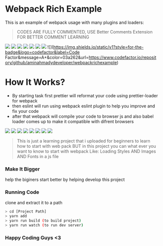 # Webpack Rich Example 

This is an example of webpack usage with many plugins and loaders:

> CODES ARE FULLY COMMENTED, USE Better Comments Extension FOR BETTER COMMENT LEARNING

![](https://img.shields.io/static/v1?style=for-the-badge&logo=node.js&label=Node%20JS&message=15.5.1&color=009688) ![](https://img.shields.io/static/v1?style=for-the-badge&logo=yarn&label=Yarn&message=1.22.10&color=2196F3) ![](https://img.shields.io/static/v1?style=for-the-badge&logo=webpack&label=Webpack&message=5.14.0&color=607D8B) ![](https://img.shields.io/static/v1?style=for-the-badge&logo=babel&label=Babel&message=7.12.10&color=FFC107) ![](https://img.shields.io/static/v1?style=for-the-badge&logo=eslint&label=Eslint&message=7.17.0&color=3F51B5) ![](https://img.shields.io/static/v1?style=for-the-badge&logo=sass&label=Sass&message=Styles%20By%20Sass&color=E91E63) ![](https://img.shields.io/static/v1?style=for-the-badge&logo=prettier&label=Prettier&message=2.2.1&color=9C27B0) ![](https://img.shields.io/static/v1?style=for-the-badge&logo=codefactor&label=Code Factor&message=A+&color=03a262&url=https://www.codefactor.io/repository/github/aminahmadydeveloper/webpackrichexample)

# How It Works?

  - By starting  task first prettier will reformat your code using prettier-loader for webpack
  - then eslint will run using webpack eslint plugin to help you improve and fix your code
  - after that webpack will compile your code to browser js and also babel loader comes up to make it compatible with difrent browsers
  
![](https://img.shields.io/static/v1?style=for-the-badge&logo=npm&label=Includes&message=sass%20loader%20&color=F44336) ![](https://img.shields.io/static/v1?style=for-the-badge&logo=npm&label=Includes&message=css%20loader&color=F44336) ![](https://img.shields.io/static/v1?style=for-the-badge&logo=npm&label=Includes&message=mini%20css%20style%20extractor&color=F44336) ![](https://img.shields.io/static/v1?style=for-the-badge&logo=npm&label=Includes&message=html%20webpack%20plugin&color=F44336) ![](https://img.shields.io/static/v1?style=for-the-badge&logo=npm&label=Includes&message=clean%20webpack%20plugin%20&color=F44336) ![](https://img.shields.io/static/v1?style=for-the-badge&logo=npm&label=Includes&message=files%20loader&color=F44336) ![](https://img.shields.io/static/v1?style=for-the-badge&logo=npm&label=Includes&message=babel%20polyfill&color=F44336) ![](https://img.shields.io/static/v1?style=for-the-badge&logo=npm&label=Includes&message=sass%20loader%20&color=F44336) 

> This is just a learning project that i uploaded for beginners to learn how to start with web pack BUT in this project you can what ever you want to know to start with webpack
Like: Loading Styles AND Images AND Fonts in a js file

### Make It Bigger

help the biginers start better by helping develop this project

### Running Code

clone and extract it to a path

```sh
> cd [Project Path]
> yarn add
> yarn run build (to build project)
> yarn run watch (to run dev server)
```

### Happy Coding Guys <3
